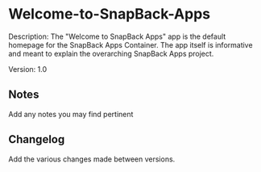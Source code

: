 Welcome-to-SnapBack-Apps
========================
Description: The "Welcome to SnapBack Apps" app is the default homepage for the SnapBack Apps Container.  The app itself is informative and meant to explain the overarching SnapBack Apps project.

Version: 1.0

Notes
----
Add any notes you may find pertinent 

Changelog
----
Add the various changes made between versions.
